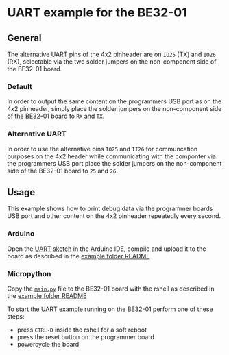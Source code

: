 # UART example for the BE32-01

## General

The alternative UART pins of the 4x2 pinheader are on `IO25` (TX) and `IO26`
(RX), selectable via the two solder jumpers on the non-component side of the
BE32-01 board.

### Default

In order to output the same content on the programmers USB port as on the 4x2
pinheader, simply place the solder jumpers on the non-component side of the
BE32-01 board to `RX` and `TX`.

### Alternative UART

In order to use the alternative pins `IO25` and `II26` for communcation
purposes on the 4x2 header while communicating with the componter via the
programmers USB port place the solder jumpers on the non-component side of the
BE32-01 board to `25` and `26`.

## Usage

This example shows how to print debug data via the programmer boards USB port
and other content on the 4x2 pinheader repeatedly every second.

### Arduino

Open the [UART sketch][ref-uart-sketch] in the Arduino IDE, compile and
upload it to the board as described in the
[example folder README][ref-example-readme]

### Micropython

Copy the [`main.py`][ref-main-py] file to the BE32-01 board with the rshell as
described in the [example folder README][ref-example-readme]

To start the UART example running on the BE32-01 perform one of these steps:

 - press `CTRL-D` inside the rshell for a soft reboot
 - press the reset button on the programmer board
 - powercycle the board

<!-- links and other references -->
[ref-uart-sketch]: arduino/UART/UART.ino
[ref-main-py]: micropython/main.py
[ref-example-readme]: ../README.md
